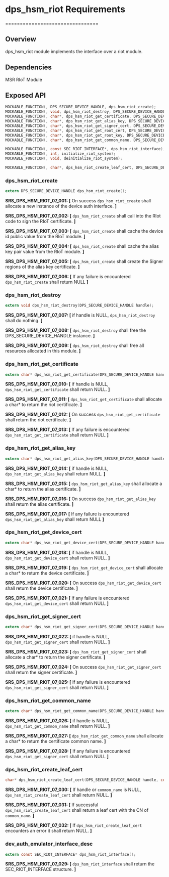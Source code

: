 # dps_hsm_riot Requirements

================================

## Overview

dps_hsm_riot module implements the interface over a riot module.

## Dependencies

MSR RIoT Module

## Exposed API

```c
MOCKABLE_FUNCTION(, DPS_SECURE_DEVICE_HANDLE, dps_hsm_riot_create);
MOCKABLE_FUNCTION(, void, dps_hsm_riot_destroy, DPS_SECURE_DEVICE_HANDLE, handle);
MOCKABLE_FUNCTION(, char*, dps_hsm_riot_get_certificate, DPS_SECURE_DEVICE_HANDLE, handle);
MOCKABLE_FUNCTION(, char*, dps_hsm_riot_get_alias_key, DPS_SECURE_DEVICE_HANDLE, handle);
MOCKABLE_FUNCTION(, char*, dps_hsm_riot_get_signer_cert, DPS_SECURE_DEVICE_HANDLE, handle);
MOCKABLE_FUNCTION(, char*, dps_hsm_riot_get_root_cert, DPS_SECURE_DEVICE_HANDLE, handle);
MOCKABLE_FUNCTION(, char*, dps_hsm_riot_get_root_key, DPS_SECURE_DEVICE_HANDLE, handle);
MOCKABLE_FUNCTION(, char*, dps_hsm_riot_get_common_name, DPS_SECURE_DEVICE_HANDLE, handle);

MOCKABLE_FUNCTION(, const SEC_RIOT_INTERFACE*, dps_hsm_riot_interface);
MOCKABLE_FUNCTION(, int, initialize_riot_system);
MOCKABLE_FUNCTION(, void, deinitialize_riot_system);

MOCKABLE_FUNCTION(, char*, dps_hsm_riot_create_leaf_cert, DPS_SECURE_DEVICE_HANDLE, handle, const char*, common_name);

```

### dps_hsm_riot_create

```c
extern DPS_SECURE_DEVICE_HANDLE dps_hsm_riot_create();
```

**SRS_DPS_HSM_RIOT_07_001: [** On success `dps_hsm_riot_create` shall allocate a new instance of the device auth interface. **]**

**SRS_DPS_HSM_RIOT_07_002: [** `dps_hsm_riot_create` shall call into the RIot code to sign the RIoT certificate. **]**

**SRS_DPS_HSM_RIOT_07_003: [** `dps_hsm_riot_create` shall cache the device id public value from the RIoT module. **]**

**SRS_DPS_HSM_RIOT_07_004: [** `dps_hsm_riot_create` shall cache the alias key pair value from the RIoT module. **]**

**SRS_DPS_HSM_RIOT_07_005: [** `dps_hsm_riot_create` shall create the Signer regions of the alias key certificate. **]**

**SRS_DPS_HSM_RIOT_07_006: [** If any failure is encountered `dps_hsm_riot_create` shall return NULL **]**


### dps_hsm_riot_destroy

```c
extern void dps_hsm_riot_destroy(DPS_SECURE_DEVICE_HANDLE handle);
```

**SRS_DPS_HSM_RIOT_07_007: [** if handle is NULL, `dps_hsm_riot_destroy` shall do nothing. **]**

**SRS_DPS_HSM_RIOT_07_008: [** `dps_hsm_riot_destroy` shall free the DPS_SECURE_DEVICE_HANDLE instance. **]**

**SRS_DPS_HSM_RIOT_07_009: [** `dps_hsm_riot_destroy` shall free all resources allocated in this module. **]**


### dps_hsm_riot_get_certificate

```c
extern char* dps_hsm_riot_get_certificate(DPS_SECURE_DEVICE_HANDLE handle);
```

**SRS_DPS_HSM_RIOT_07_010: [** if handle is NULL, `dps_hsm_riot_get_certificate` shall return NULL. **]**

**SRS_DPS_HSM_RIOT_07_011: [** `dps_hsm_riot_get_certificate` shall allocate a char* to return the riot certificate. **]**

**SRS_DPS_HSM_RIOT_07_012: [** On success `dps_hsm_riot_get_certificate` shall return the riot certificate. **]**

**SRS_DPS_HSM_RIOT_07_013: [** If any failure is encountered `dps_hsm_riot_get_certificate` shall return NULL **]**

### dps_hsm_riot_get_alias_key

```c
extern char* dps_hsm_riot_get_alias_key(DPS_SECURE_DEVICE_HANDLE handle);
```

**SRS_DPS_HSM_RIOT_07_014: [** if handle is NULL, `dps_hsm_riot_get_alias_key` shall return NULL. **]**

**SRS_DPS_HSM_RIOT_07_015: [** `dps_hsm_riot_get_alias_key` shall allocate a char* to return the alias certificate. **]**

**SRS_DPS_HSM_RIOT_07_016: [** On success `dps_hsm_riot_get_alias_key` shall return the alias certificate. **]**

**SRS_DPS_HSM_RIOT_07_017: [** If any failure is encountered `dps_hsm_riot_get_alias_key` shall return NULL **]**

### dps_hsm_riot_get_device_cert

```c
extern char* dps_hsm_riot_get_device_cert(DPS_SECURE_DEVICE_HANDLE handle);
```

**SRS_DPS_HSM_RIOT_07_018: [** if handle is NULL, `dps_hsm_riot_get_device_cert` shall return NULL. **]**

**SRS_DPS_HSM_RIOT_07_019: [** `dps_hsm_riot_get_device_cert` shall allocate a char* to return the device certificate. **]**

**SRS_DPS_HSM_RIOT_07_020: [** On success `dps_hsm_riot_get_device_cert` shall return the device certificate. **]**

**SRS_DPS_HSM_RIOT_07_021: [** If any failure is encountered `dps_hsm_riot_get_device_cert` shall return NULL **]**

### dps_hsm_riot_get_signer_cert

```c
extern char* dps_hsm_riot_get_signer_cert(DPS_SECURE_DEVICE_HANDLE handle);
```

**SRS_DPS_HSM_RIOT_07_022: [** if handle is NULL, `dps_hsm_riot_get_signer_cert` shall return NULL. **]**

**SRS_DPS_HSM_RIOT_07_023: [** `dps_hsm_riot_get_signer_cert` shall allocate a char* to return the signer certificate. **]**

**SRS_DPS_HSM_RIOT_07_024: [** On success `dps_hsm_riot_get_signer_cert` shall return the signer certificate. **]**

**SRS_DPS_HSM_RIOT_07_025: [** If any failure is encountered `dps_hsm_riot_get_signer_cert` shall return NULL **]**

### dps_hsm_riot_get_common_name

```c
extern char* dps_hsm_riot_get_common_name(DPS_SECURE_DEVICE_HANDLE handle);
```

**SRS_DPS_HSM_RIOT_07_026: [** if handle is NULL, `dps_hsm_riot_get_common_name` shall return NULL. **]**

**SRS_DPS_HSM_RIOT_07_027: [** `dps_hsm_riot_get_common_name` shall allocate a char* to return the certificate common name. **]**

**SRS_DPS_HSM_RIOT_07_028: [** If any failure is encountered `dps_hsm_riot_get_signer_cert` shall return NULL **]**

### dps_hsm_riot_create_leaf_cert

```c
char* dps_hsm_riot_create_leaf_cert(DPS_SECURE_DEVICE_HANDLE handle, const char* common_name);
```

**SRS_DPS_HSM_RIOT_07_030: [** If handle or `common_name` is NULL, `dps_hsm_riot_create_leaf_cert` shall return NULL. **]**

**SRS_DPS_HSM_RIOT_07_031: [** If successful `dps_hsm_riot_create_leaf_cert` shall return a leaf cert with the CN of `common_name`. **]**

**SRS_DPS_HSM_RIOT_07_032: [** If `dps_hsm_riot_create_leaf_cert` encounters an error it shall return NULL. **]**

### dev_auth_emulator_interface_desc

```c
extern const SEC_RIOT_INTERFACE* dps_hsm_riot_interface();
```

**SRS_DPS_HSM_RIOT_07_029: [** `dps_hsm_riot_interface` shall return the SEC_RIOT_INTERFACE structure. **]**
